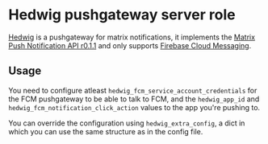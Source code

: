 # Hedwig pushgateway server role

[Hedwig](https://gitlab.com/famedly/services/hedwig) is a
pushgateway for matrix notifications, it implements the
[Matrix Push Notification API r0.1.1](https://matrix.org/docs/spec/push_gateway/r0.1.1)
and only supports [Firebase Cloud Messaging](https://firebase.google.com/docs/cloud-messaging/).

## Usage

You need to configure atleast `hedwig_fcm_service_account_credentials` for the
FCM pushgateway to be able to talk to FCM, and the `hedwig_app_id` and
`hedwig_fcm_notification_click_action` values to the app you're pushing to.

You can override the configuration using `hedwig_extra_config`,
a dict in which you can use the same structure as in the
config file.
